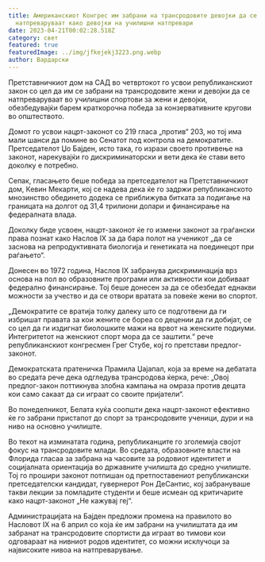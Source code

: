 ```yaml
---
title: Американскиот Конгрес им забрани на трансродовите девојки да се
  натпреваруваат како девојки на училишни натпревари
date: 2023-04-21T00:02:28.518Z
category: свет
featured: true
featuredImage: ../img/jfkejekj3223.png.webp
author: Вардарски
---
```


Претставничкиот дом на САД во четвртокот го усвои републиканскиот закон со цел да им се забрани на трансродовите жени и девојки да се натпреваруваат во училишни спортови за жени и девојки, обезбедувајќи барем краткорочна победа за конзервативните кругови во општеството.

Домот го усвои нацрт-законот со 219 гласа „против“ 203, но тој има мали шанси да помине во Сенатот под контрола на демократите. Претседателот Џо Бајден, исто така, го изрази своето противење на законот, нарекувајќи го дискриминаторски и вети дека ќе стави вето доколку е потребно.

Сепак, гласањето беше победа за претседателот на Претставничкиот дом, Кевин Мекарти, кој се надева дека ќе го задржи републиканското мнозинство обединето додека се приближува битката за подигање на границата на долгот од 31,4 трилиони долари и финансирање на федералната влада.

Доколку биде усвоен, нацрт-законот ќе го измени законот за граѓански права познат како Наслов IX за да бара полот на ученикот „да се заснова на репродуктивната биологија и генетиката на поединецот при раѓањето“.

Донесен во 1972 година, Наслов IX забранува дискриминација врз основа на пол во образовните програми или активности кои добиваат федерално финансирање. Тој беше донесен за да се обезбедат еднакви можности за учество и да се отвори вратата за повеќе жени во спортот.

„Демократите се вратија толку далеку што се подготвени да ги избришат правата за кои жените се бореа со децении да ги добијат, се со цел да ги издигнат биолошките мажи на врвот на женските подиуми. Интегритетот на женскиот спорт мора да се заштити.“ рече републиканскиот конгресмен Грег Стубе, кој го претстави предлог-законот.

Демократската пратеничка Прамила Џајапал, која за време на дебатата во средата рече дека одгледува трансродова ќерка, рече: „Овој предлог-закон поттикнува злобна кампања на омраза против децата кои само сакаат да си играат со своите пријатели“.

Во понеделникот, Белата куќа соопшти дека нацрт-законот ефективно ќе го забрани пристапот до спорт за трансродовите ученици, дури и на ниво на основно училиште.

Во текот на изминатата година, републиканците го зголемија својот фокус на трансродовите млади. Во средата, образовните власти на Флорида гласаа за забрана на часовите за родовиот идентитет и социјалната ориентација во државните училишта до средно училиште. Тој го прошири законот потпишан од претпоставениот републикански претседателски кандидат, гувернерот Рон ДеСантис, кој забрануваше такви лекции за помладите студенти и беше исмеан од критичарите како нацрт-законот „Не кажувај геј“.

Администрацијата на Бајден предложи промена на правилото во Насловот IX на 6 април со која ќе им забрани на училиштата да им забранат на трансродовите спортисти да играат во тимови кои одговараат на нивниот родов идентитет, со можни исклучоци за највисоките нивоа на натпреварување.
